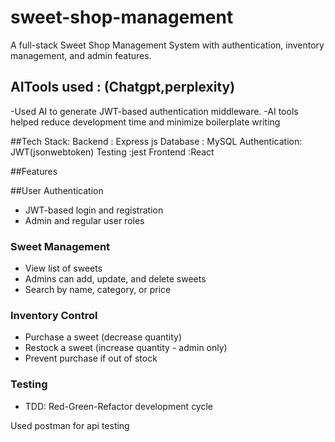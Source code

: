# sweet-shop-management
A full-stack Sweet Shop Management System with authentication, inventory management, and admin features.

## AITools used : (Chatgpt,perplexity)
-Used AI to generate JWT-based     authentication middleware.
-AI tools helped reduce development time and minimize boilerplate writing

##Tech Stack:
Backend           : Express js 
Database         : MySQL
Authentication: JWT(jsonwebtoken)
Testing              :jest
Frontend           :React

##Features
 
##User Authentication
- JWT-based login and registration
- Admin and regular user roles

### Sweet Management
- View list of sweets
- Admins can add, update, and delete sweets
- Search by name, category, or price

### Inventory Control
- Purchase a sweet (decrease quantity)
- Restock a sweet (increase quantity - admin only)
- Prevent purchase if out of stock

### Testing
- TDD: Red-Green-Refactor development cycle


Used postman for api testing

